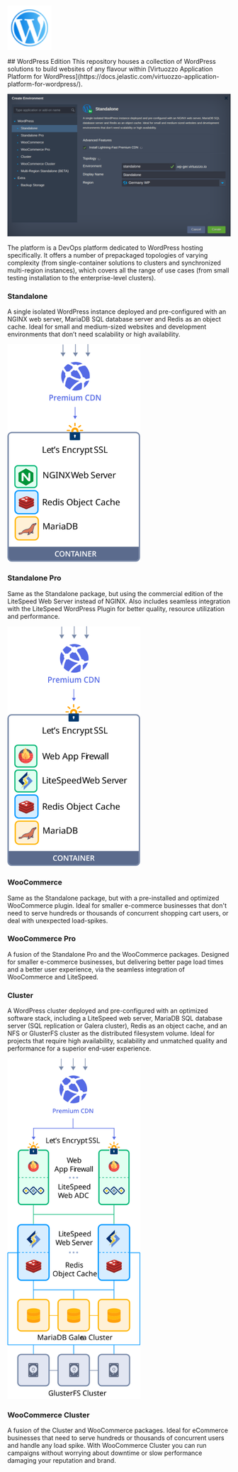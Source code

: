 <p align="left"> 
<img src="images/logo/standalone.png" width="100">
</p> 
## WordPress Edition
This repository houses a collection of WordPress solutions to build websites of any flavour within [Virtuozzo Application Platform for WordPress](https://docs.jelastic.com/virtuozzo-application-platform-for-wordpress/).
 
<p align="left"> 
<img src="images/wp-edition-mp.png" width="600">
</p> 
 
The platform is a DevOps platform dedicated to WordPress hosting specifically. It offers a number of prepackaged topologies of varying complexity (from single-container solutions to clusters and synchronized multi-region instances), which covers all the range of use cases (from small testing installation to the enterprise-level clusters).

### Standalone
A single isolated WordPress instance deployed and pre-configured with an NGINX web server, MariaDB SQL database server and Redis as an object cache. Ideal for small and medium-sized websites and development environments that don’t need scalability or high availability.
<p align="left"> 
<img src="images/topo/standalone-black-font.svg" width="300">
</p>

### Standalone Pro
Same as the Standalone package, but using the commercial edition of the LiteSpeed Web Server instead of NGINX. Also includes seamless integration with the LiteSpeed WordPress Plugin for better quality, resource utilization and performance.
<p align="left"> 
<img src="images/topo/standalone-pro-black-font.svg" width="300">
</p>

### WooCommerce
Same as the Standalone package, but with a pre-installed and optimized WooCommerce plugin. Ideal for smaller e-commerce businesses that don't need to serve hundreds or thousands of concurrent shopping cart users, or deal with unexpected load-spikes.

### WooCommerce Pro
A fusion of the Standalone Pro and the WooCommerce packages. Designed for smaller e-commerce businesses, but delivering better page load times and a better user experience, via the seamless integration of WooCommerce and LiteSpeed.

### Cluster
A WordPress cluster deployed and pre-configured with an optimized software stack, including a LiteSpeed web server, MariaDB SQL database server (SQL replication or Galera cluster), Redis as an object cache, and an NFS or GlusterFS cluster as the distributed filesystem volume. Ideal for projects that require high availability, scalability and unmatched quality and performance for a superior end-user experience.
<p align="left"> 
<img src="images/topo/cluster-black-font.svg" width="300">
</p>

### WooCommerce Cluster
A fusion of the Cluster and WooCommerce packages. Ideal for eCommerce businesses that need to serve hundreds or thousands of concurrent users and handle any load spike. With WooCommerce Cluster you can run campaigns without worrying about downtime or slow performance damaging your reputation and brand.
